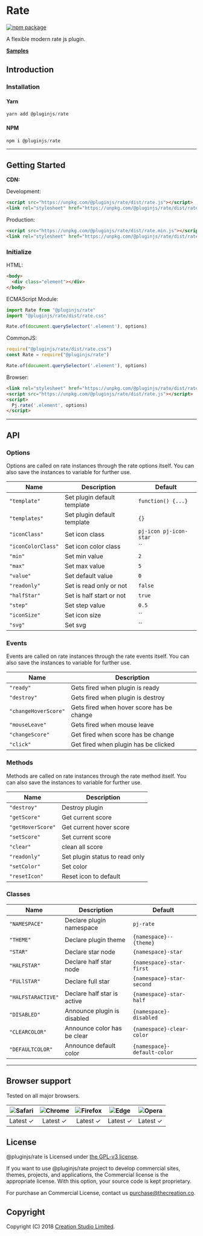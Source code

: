 # Rate

[![npm package](https://img.shields.io/npm/v/@pluginjs/rate.svg)](https://www.npmjs.com/package/@pluginjs/rate)

A flexible modern rate js plugin.

**[Samples](https://codesandbox.io/s/github/pluginjs/plugin.js/tree/master/modules/rate/samples)**

## Introduction

### Installation

#### Yarn

```javascript
yarn add @pluginjs/rate
```

#### NPM

```javascript
npm i @pluginjs/rate
```

---

## Getting Started

**CDN:**

Development:

```html
<script src="https://unpkg.com/@pluginjs/rate/dist/rate.js"></script>
<link rel="stylesheet" href="https://unpkg.com/@pluginjs/rate/dist/rate.css">
```

Production:

```html
<script src="https://unpkg.com/@pluginjs/rate/dist/rate.min.js"></script>
<link rel="stylesheet" href="https://unpkg.com/@pluginjs/rate/dist/rate.min.css">
```

### Initialize

HTML:

```html
<body>
  <div class="element"></div>
</body>
```

ECMAScript Module:

```javascript
import Rate from "@pluginjs/rate"
import "@pluginjs/rate/dist/rate.css"

Rate.of(document.querySelector('.element'), options)
```

CommonJS:

```javascript
require("@pluginjs/rate/dist/rate.css")
const Rate = require("@pluginjs/rate")

Rate.of(document.querySelector('.element'), options)
```

Browser:

```html
<link rel="stylesheet" href="https://unpkg.com/@pluginjs/rate/dist/rate.css">
<script src="https://unpkg.com/@pluginjs/rate/dist/rate.js"></script>
<script>
  Pj.rate('.element', options)
</script>
```

---

## API

### Options

Options are called on rate instances through the rate options itself.
You can also save the instances to variable for further use.

Name | Description | Default
-----|--------------|-----
`"template"` | Set plugin default template | `function() {...}`
`"templates"` | Set plugin default template | `{}`
`"iconClass"` | Set icon class | `pj-icon pj-icon-star`
`"iconColorClass"` | Set icon color class | ``
`"min"` | Set min value | `2`
`"max"` | Set max value | `5`
`"value"` | Set default value | `0`
`"readonly"` | Set is read only or not | `false`
`"halfStar"` | Set is half start or not | `true`
`"step"` | Set step value | `0.5`
`"iconSize"` | Set icon size | ``
`"svg"` | Set svg | ``

### Events

Events are called on rate instances through the rate events itself.
You can also save the instances to variable for further use.

Name | Description
-----|-----
`"ready"` | Gets fired when plugin is ready
`"destroy"` | Gets fired when plugin is destroy
`"changeHoverScore"` | Gets fired when hover score has be change
`"mouseLeave"` | Gets fired when mouse leave
`"changeScore"` | Get fired when score has be change
`"click"` | Get fired when plugin has be clicked

### Methods

Methods are called on rate instances through the rate method itself.
You can also save the instances to variable for further use.

Name | Description
-----|-----
`"destroy"` | Destroy plugin
`"getScore"` | Get current score
`"getHoverScore"` | Get current hover score
`"setScore"` | Set current score
`"clear"` | clean all score
`"readonly"` | Set plugin status to read only
`"setColor"` | Set color
`"resetIcon"` | Reset icon to default

### Classes

Name | Description | Default
-----|------|------
`"NAMESPACE"` | Declare plugin namespace | `pj-rate`
`"THEME"` | Declare plugin theme | `{namespace}--{theme}`
`"STAR"` | Declare star node | `{namespace}-star`
`"HALFSTAR"` | Declare half star node | `{namespace}-star-first`
`"FULlSTAR"` | Declare full star | `{namespace}-star-second`
`"HALFSTARACTIVE"` | Declare half star is active | `{namespace}-star-half`
`"DISABLED"` | Announce plugin is disabled | `{namespace}-disabled`
`"CLEARCOLOR"` | Announce color has be clear | `{namespace}-clear-color`
`"DEFAULTCOLOR"` | Announce default color | `{namespace}-default-color`
---

## Browser support

Tested on all major browsers.

| <img src="https://raw.githubusercontent.com/alrra/browser-logos/master/src/safari/safari_32x32.png" alt="Safari"> | <img src="https://raw.githubusercontent.com/alrra/browser-logos/master/src/chrome/chrome_32x32.png" alt="Chrome"> | <img src="https://raw.githubusercontent.com/alrra/browser-logos/master/src/firefox/firefox_32x32.png" alt="Firefox"> | <img src="https://raw.githubusercontent.com/alrra/browser-logos/master/src/edge/edge_32x32.png" alt="Edge"> | <img src="https://raw.githubusercontent.com/alrra/browser-logos/master/src/opera/opera_32x32.png" alt="Opera"> |
|:--:|:--:|:--:|:--:|:--:|
| Latest ✓ | Latest ✓ | Latest ✓ | Latest ✓ | Latest ✓ |

## License

@pluginjs/rate is Licensed under [the GPL-v3 license](LICENSE).

If you want to use @pluginjs/rate project to develop commercial sites, themes, projects, and applications, the Commercial license is the appropriate license. With this option, your source code is kept proprietary.

For purchase an Commercial License, contact us purchase@thecreation.co.

## Copyright

Copyright (C) 2018 [Creation Studio Limited](creationstudio.com).